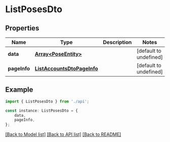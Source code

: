 # ListPosesDto


## Properties

Name | Type | Description | Notes
------------ | ------------- | ------------- | -------------
**data** | [**Array&lt;PoseEntity&gt;**](PoseEntity.md) |  | [default to undefined]
**pageInfo** | [**ListAccountsDtoPageInfo**](ListAccountsDtoPageInfo.md) |  | [default to undefined]

## Example

```typescript
import { ListPosesDto } from './api';

const instance: ListPosesDto = {
    data,
    pageInfo,
};
```

[[Back to Model list]](../README.md#documentation-for-models) [[Back to API list]](../README.md#documentation-for-api-endpoints) [[Back to README]](../README.md)

